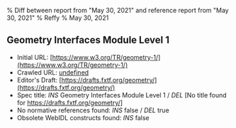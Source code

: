 % Diff between report from "May 30, 2021" and reference report from "May 30, 2021"
% Reffy
% May 30, 2021

## Geometry Interfaces Module Level 1

- Initial URL: [https://www.w3.org/TR/geometry-1/](https://www.w3.org/TR/geometry-1/)
- Crawled URL: [undefined](undefined)
- Editor's Draft: [https://drafts.fxtf.org/geometry/](https://drafts.fxtf.org/geometry/)
- Spec title: *INS* Geometry Interfaces Module Level 1 / *DEL* [No title found for https://drafts.fxtf.org/geometry/]
- No normative references found: *INS* false / *DEL* true
- Obsolete WebIDL constructs found: *INS* false


